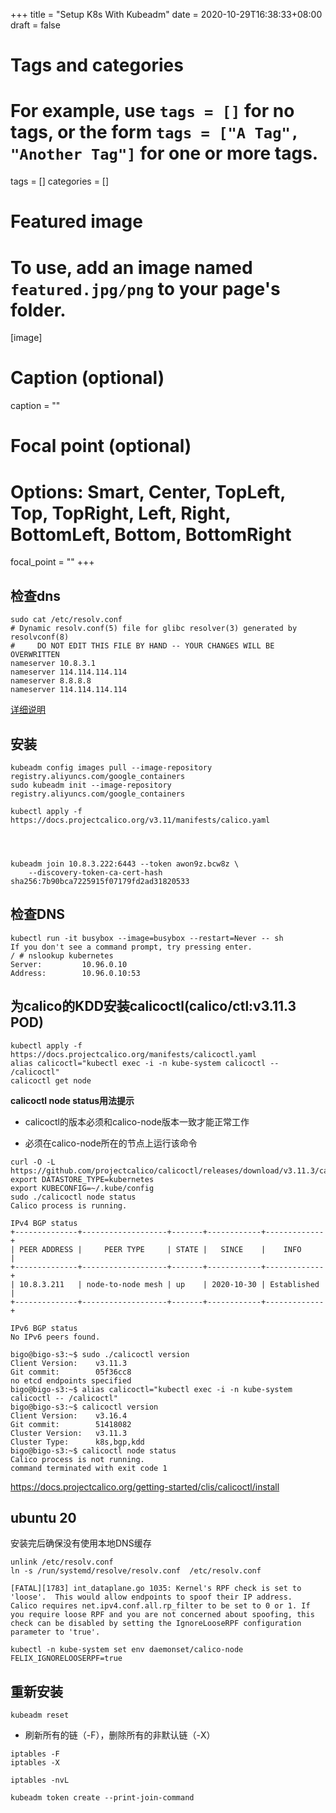 +++
title = "Setup K8s With Kubeadm"
date = 2020-10-29T16:38:33+08:00
draft = false

# Tags and categories
# For example, use `tags = []` for no tags, or the form `tags = ["A Tag", "Another Tag"]` for one or more tags.
tags = []
categories = []

# Featured image
# To use, add an image named `featured.jpg/png` to your page's folder. 
[image]
  # Caption (optional)
  caption = ""

  # Focal point (optional)
  # Options: Smart, Center, TopLeft, Top, TopRight, Left, Right, BottomLeft, Bottom, BottomRight
  focal_point = ""
+++


## 检查dns


```
sudo cat /etc/resolv.conf
# Dynamic resolv.conf(5) file for glibc resolver(3) generated by resolvconf(8)
#     DO NOT EDIT THIS FILE BY HAND -- YOUR CHANGES WILL BE OVERWRITTEN
nameserver 10.8.3.1
nameserver 114.114.114.114
nameserver 8.8.8.8
nameserver 114.114.114.114
```

[详细说明](/post/ubuntu-dns-client/)


## 安装

```
kubeadm config images pull --image-repository registry.aliyuncs.com/google_containers
sudo kubeadm init --image-repository registry.aliyuncs.com/google_containers

kubectl apply -f https://docs.projectcalico.org/v3.11/manifests/calico.yaml




kubeadm join 10.8.3.222:6443 --token awon9z.bcw8z \
    --discovery-token-ca-cert-hash sha256:7b90bca7225915f07179fd2ad31820533
```

## 检查DNS

```
kubectl run -it busybox --image=busybox --restart=Never -- sh
If you don't see a command prompt, try pressing enter.
/ # nslookup kubernetes
Server:         10.96.0.10
Address:        10.96.0.10:53
```

## 为calico的KDD安装calicoctl(calico/ctl:v3.11.3 POD)

```
kubectl apply -f https://docs.projectcalico.org/manifests/calicoctl.yaml
alias calicoctl="kubectl exec -i -n kube-system calicoctl -- /calicoctl"
calicoctl get node
```


**calicoctl node status用法提示**

- calicoctl的版本必须和calico-node版本一致才能正常工作

- 必须在calico-node所在的节点上运行该命令


```
curl -O -L  https://github.com/projectcalico/calicoctl/releases/download/v3.11.3/calicoctl
export DATASTORE_TYPE=kubernetes
export KUBECONFIG=~/.kube/config
sudo ./calicoctl node status
Calico process is running.

IPv4 BGP status
+--------------+-------------------+-------+------------+-------------+
| PEER ADDRESS |     PEER TYPE     | STATE |   SINCE    |    INFO     |
+--------------+-------------------+-------+------------+-------------+
| 10.8.3.211   | node-to-node mesh | up    | 2020-10-30 | Established |
+--------------+-------------------+-------+------------+-------------+

IPv6 BGP status
No IPv6 peers found.

bigo@bigo-s3:~$ sudo ./calicoctl version
Client Version:    v3.11.3
Git commit:        05f36cc8
no etcd endpoints specified
bigo@bigo-s3:~$ alias calicoctl="kubectl exec -i -n kube-system calicoctl -- /calicoctl"
bigo@bigo-s3:~$ calicoctl version
Client Version:    v3.16.4
Git commit:        51418082
Cluster Version:   v3.11.3
Cluster Type:      k8s,bgp,kdd
bigo@bigo-s3:~$ calicoctl node status
Calico process is not running.
command terminated with exit code 1

```

https://docs.projectcalico.org/getting-started/clis/calicoctl/install


## ubuntu 20

安装完后确保没有使用本地DNS缓存

```
unlink /etc/resolv.conf
ln -s /run/systemd/resolve/resolv.conf  /etc/resolv.conf
```


```
[FATAL][1783] int_dataplane.go 1035: Kernel's RPF check is set to 'loose'.  This would allow endpoints to spoof their IP address.  Calico requires net.ipv4.conf.all.rp_filter to be set to 0 or 1. If you require loose RPF and you are not concerned about spoofing, this check can be disabled by setting the IgnoreLooseRPF configuration parameter to 'true'.
```


```
kubectl -n kube-system set env daemonset/calico-node FELIX_IGNORELOOSERPF=true
```


## 重新安装

```
kubeadm reset
```


- 刷新所有的链（-F），删除所有的非默认链（-X）

```
iptables -F
iptables -X

iptables -nvL
```

```
kubeadm token create --print-join-command
```